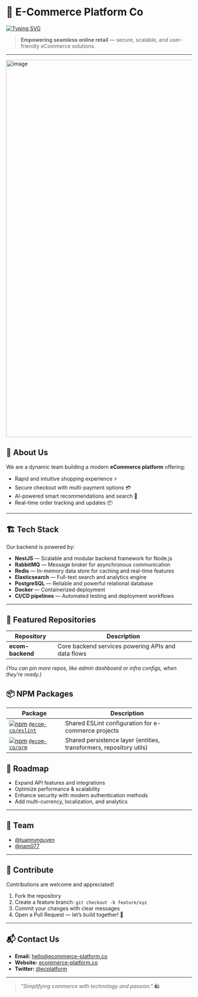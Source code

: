 # 🛒 E-Commerce Platform Co
[![Typing SVG](https://readme-typing-svg.herokuapp.com?font=Fira+Code&pause=1000&multiline=true&width=435&lines=Hello+from+E-Commerce+Platform+Co)](https://git.io/typing-svg)
>  **Empowering seamless online retail** — secure, scalable, and user-friendly eCommerce solutions.
---

<img width="1536" height="1024" alt="image" src="https://github.com/user-attachments/assets/40650493-0ab3-47d7-aaf6-ca9fecf586ae" />


## 🌟 About Us
We are a dynamic team building a modern **eCommerce platform** offering:
- Rapid and intuitive shopping experience ⚡  
- Secure checkout with multi-payment options 💳  
- AI-powered smart recommendations and search 🤖  
- Real-time order tracking and updates 📦

---

## 🏗 Tech Stack
Our backend is powered by:
- **NestJS** — Scalable and modular backend framework for Node.js  
- **RabbitMQ** — Message broker for asynchronous communication  
- **Redis** — In-memory data store for caching and real-time features  
- **Elasticsearch** — Full-text search and analytics engine  
- **PostgreSQL** — Reliable and powerful relational database  
- **Docker** — Containerized deployment  
- **CI/CD pipelines** — Automated testing and deployment workflows

---

## 📂 Featured Repositories
| Repository | Description |
|------------|-------------|
| **ecom-backend** | Core backend services powering APIs and data flows |

*(You can pin more repos, like admin dashboard or infra configs, when they’re ready.)*

## 📦 NPM Packages
| Package | Description |
|---------|-------------|
| [![npm](https://img.shields.io/npm/v/@ecom-co/eslint?logo=npm)](https://www.npmjs.com/package/@ecom-co/eslint) [`@ecom-co/eslint`](https://www.npmjs.com/package/@ecom-co/eslint) | Shared ESLint configuration for e-commerce projects |
| [![npm](https://img.shields.io/npm/v/@ecom-co/orm?logo=npm)](https://www.npmjs.com/package/@ecom-co/orm) [`@ecom-co/orm`](https://www.npmjs.com/package/@ecom-co/orm) | Shared persistence layer (entities, transformers, repository utils) |

## 📅 Roadmap
- Expand API features and integrations  
- Optimize performance & scalability  
- Enhance security with modern authentication methods  
- Add multi-currency, localization, and analytics

---

## 👥 Team
- [@tuannvnguyen](https://github.com/tuannvnguyen)
- [@nam077](https://github.com/nam077)

---

## 🤝 Contribute
Contributions are welcome and appreciated!
1. Fork the repository  
2. Create a feature branch: `git checkout -b feature/xyz`  
3. Commit your changes with clear messages  
4. Open a Pull Request — let’s build together! 🚀

---

## 📬 Contact Us
- **Email:** hello@ecommerce-platform.co  
- **Website:** [ecommerce-platform.co](https://ecommerce-platform.co)  
- **Twitter:** [@ecplatform](https://twitter.com/ecplatform)  

---

> _“Simplifying commerce with technology and passion.”_ 🛍️
